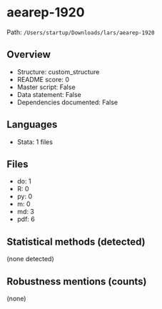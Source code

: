 # aearep-1920

Path: `/Users/startup/Downloads/lars/aearep-1920`

## Overview
- Structure: custom_structure
- README score: 0
- Master script: False
- Data statement: False
- Dependencies documented: False

## Languages
- Stata: 1 files

## Files
- do: 1
- R: 0
- py: 0
- m: 0
- md: 3
- pdf: 6

## Statistical methods (detected)
(none detected)

## Robustness mentions (counts)
(none)